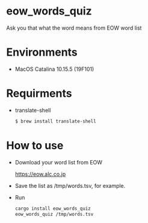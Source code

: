 # eow_words_quiz
Ask you that what the word means from EOW word list

# Environments

- MacOS Catalina 10.15.5 (19F101)

# Requirments

- translate-shell

  ```bash
  $ brew install translate-shell
  ```

# How to use

- Download your word list from EOW

  https://eow.alc.co.jp

- Save the list as /tmp/words.tsv, for example.

- Run

  ```bash
  cargo install eow_words_quiz
  eow_words_quiz /tmp/words.tsv
  ```

